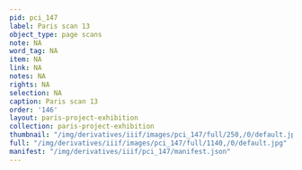 ```yaml
---
pid: pci_147
label: Paris scan 13
object_type: page scans
note: NA
word_tag: NA
item: NA
link: NA
notes: NA
rights: NA
selection: NA
caption: Paris scan 13
order: '146'
layout: paris-project-exhibition
collection: paris-project-exhibition
thumbnail: "/img/derivatives/iiif/images/pci_147/full/250,/0/default.jpg"
full: "/img/derivatives/iiif/images/pci_147/full/1140,/0/default.jpg"
manifest: "/img/derivatives/iiif/pci_147/manifest.json"
---
```

